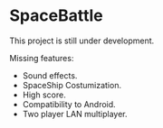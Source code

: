 # SpaceBattle
 
This project is still under development.

Missing features:
- Sound effects.
- SpaceShip Costumization.
- High score.
- Compatibility to Android.
- Two player LAN multiplayer.
